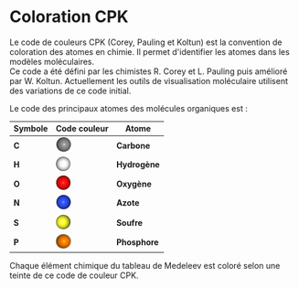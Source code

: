 # Coloration CPK
Le code de couleurs CPK (Corey, Pauling et Koltun) est la convention de coloration des atomes en chimie. Il permet d'identifier les atomes dans les modèles moléculaires.  
Ce code a été défini par les chimistes R. Corey et L. Pauling puis amélioré par W. Koltun. Actuellement les outils de visualisation moléculaire utilisent des variations de ce code initial. 

Le code des principaux atomes des molécules organiques est :

Symbole | Code couleur | Atome
------------ | ------------- | -------------
**C** | ![Carbone](static/img/c.png)| **Carbone**
**H** | ![Hydrogène](static/img/h.png) | **Hydrogène**
**O** | ![Oxygène](static/img/o.png) | **Oxygène** 
**N** | ![Azote](static/img/n.png) | **Azote**
**S** | ![Soufre](static/img/s.png) | **Soufre** 
**P** | ![Phosphore](static/img/p.png) | **Phosphore** 

Chaque élément chimique du tableau de Medeleev est coloré selon une teinte de ce code de couleur CPK.